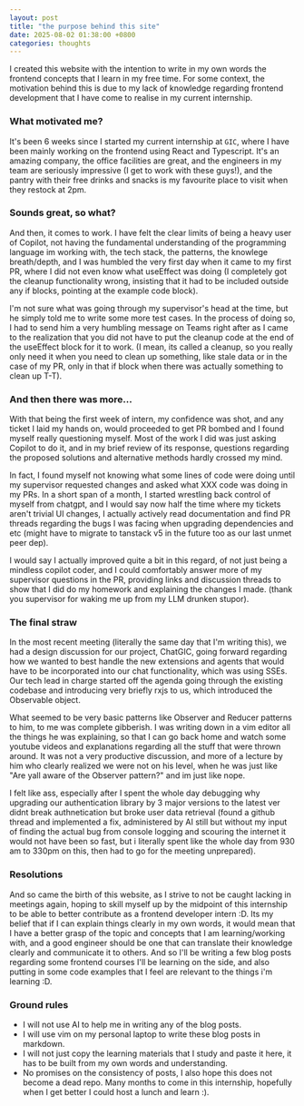 ```yaml
---
layout: post
title: "the purpose behind this site"
date: 2025-08-02 01:38:00 +0800
categories: thoughts
--- 
```

I created this website with the intention to write in my own words the frontend concepts that I learn in my free time. For some context, the motivation behind this is due to my lack of knowledge regarding frontend development that I have come to realise in my current internship. 

### What motivated me?
It's been 6 weeks since I started my current internship at `GIC`, where I have been mainly working on the frontend using React and Typescript. It's an amazing company, the office facilities are great, and the engineers in my team are seriously impressive (I get to work with these guys!), and the pantry with their free drinks and snacks is my favourite place to visit when they restock at 2pm. 

### Sounds great, so what?
And then, it comes to work. I have felt the clear limits of being a heavy user of Copilot, not having the fundamental understanding of the programming language im working with, the tech stack, the patterns, the knowlege breath/depth, and I was humbled the very first day when it came to my first PR, where I did not even know what useEffect was doing (I completely got the cleanup functionality wrong, insisting that it had to be included outside any if blocks, pointing at the example code block). 

I'm not sure what was going through my supervisor's head at the time, but he simply told me to write some more test cases. In the process of doing so, I had to send him a very humbling message on Teams right after as I came to the realization that you did not have to put the cleanup code at the end of the useEffect block for it to work. (I mean, its called a cleanup, so you really only need it when you need to clean up something, like stale data or in the case of my PR, only in that if block when there was actually something to clean up T-T).

### And then there was more...
With that being the first week of intern, my confidence was shot, and any ticket I laid my hands on, would proceeded to get PR bombed and I found myself really questioning myself. Most of the work I did was just asking Copilot to do it, and in my brief review of its response, questions regarding the proposed solutions and alternative methods hardly crossed my mind.

In fact, I found myself not knowing what some lines of code were doing until my supervisor requested changes and asked what XXX code was doing in my PRs. In a short span of a month, I started wrestling back control of myself from chatgpt, and I would say now half the time where my tickets aren't trivial UI changes, I actually actively read documentation and find PR threads regarding the bugs I was facing when upgrading dependencies and etc (might have to migrate to tanstack v5 in the future too as our last unmet peer dep). 

I would say I actually improved quite a bit in this regard, of not just being a mindless copilot coder, and I could comfortably answer more of my supervisor questions in the PR, providing links and discussion threads to show that I did do my homework and explaining the changes I made. (thank you supervisor for waking me up from my LLM drunken stupor).

### The final straw

In the most recent meeting (literally the same day that I'm writing this), we had a design discussion for our project, ChatGIC, going forward regarding how we wanted to best handle the new extensions and agents that would have to be incorporated into our chat functionality, which was using SSEs. Our tech lead in charge started off the agenda going through the existing codebase and introducing very briefly rxjs to us, which introduced the Observable object. 

What seemed to be very basic patterns like Observer and Reducer patterns to him, to me was complete gibberish. I was writing down in a vim editor all the things he was explaining, so that I can go back home and watch some youtube videos and explanations regarding all the stuff that were thrown around. It was not a very productive discussion, and more of a lecture by him who clearly realized we were not on his level, when he was just like "Are yall aware of the Observer pattern?" and im just like nope.

I felt like ass, especially after I spent the whole day debugging why upgrading our authentication library by 3 major versions to the latest ver didnt break authnetication but broke user data retrieval (found a github thread and implemented a fix, administered by AI still but without my input of finding the actual bug from console logging and scouring the internet it would not have been so fast, but i literally spent like the whole day from 930 am to 330pm on this, then had to go for the meeting unprepared).

### Resolutions
And so came the birth of this website, as I strive to not be caught lacking in meetings again, hoping to skill myself up by the midpoint of this internship to be able to better contribute as a frontend developer intern :D. Its my belief that if I can explain things clearly in my own words, it would mean that I have a better grasp of the topic and concepts that I am learning/working with, and a good engineer should be one that can translate their knowledge clearly and communicate it to others. And so I'll be writing a few blog posts regarding some frontend courses I'll be learning on the side, and also putting in some code examples that I feel are relevant to the things i'm learning :D.


### Ground rules
- I will not use AI to help me in writing any of the blog posts.
- I will use vim on my personal laptop to write these blog posts in markdown.
- I will not just copy the learning materials that I study and paste it here, it has to be built from my own words and understanding.
- No promises on the consistency of posts, I also hope this does not become a dead repo. Many months to come in this internship, hopefully when I get better I could host a lunch and learn :).
